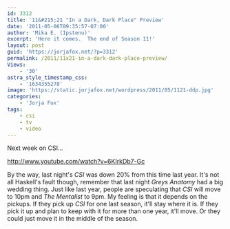 ```yaml
---
id: 3312
title: '11&#215;21 "In a Dark, Dark Place" Preview'
date: '2011-05-06T09:35:57-07:00'
author: 'Mika E. (Ipstenu)'
excerpt: 'Here it comes.  The end of Season 11!'
layout: post
guid: 'https://jorjafox.net/?p=3312'
permalink: /2011/11x21-in-a-dark-dark-place-preview/
Views:
    - '30'
astra_style_timestamp_css:
    - '1634355278'
image: 'https://static.jorjafox.net/wordpress/2011/05/1121-ddp.jpg'
categories:
    - 'Jorja Fox'
tags:
    - csi
    - tv
    - video
---
```


Next week on CSI...

http://www.youtube.com/watch?v=6KIrkDb7-Gc

By the way, last night's _CSI_ was down 20% from this time last year.  It's not all Haskell's fault though, remember that last night _Greys Anatomy_ had a big wedding thing.  Just like last year, people are speculating that _CSI_ will move to 10pm and _The Mentalist_ to 9pm.  My feeling is that it depends on the pickups.  If they pick up _CSI_ for one last season, it'll stay where it is.  If they pick it up and plan to keep with it for more than one year, it'll move.  Or they could just move it in the middle of the season.
